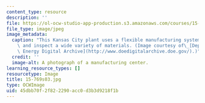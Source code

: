 ```yaml
---
content_type: resource
description: ''
file: https://ol-ocw-studio-app-production.s3.amazonaws.com/courses/15-769-operations-strategy-spring-2003/45dbb70f2f822290acc0d3b3d9218f1b_15-769s03.jpg
file_type: image/jpeg
image_metadata:
  caption: "This Kansas City plant uses a flexible manufacturing system to produce\
    \ and inspect a wide variety of materials. (Image courtesy of\_[Department of\
    \ Energy Digital Archive](http://www.doedigitalarchive.doe.gov/).)"
  credit: ''
  image-alt: A photograph of a manufacturing center.
learning_resource_types: []
resourcetype: Image
title: 15-769s03.jpg
type: OCWImage
uid: 45dbb70f-2f82-2290-acc0-d3b3d9218f1b
---
```

